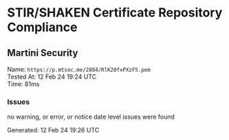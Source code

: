 # STIR/SHAKEN Certificate Repository Compliance

## Martini Security

Name: `https://p.mtsec.me/2884/RlK20fxPXzF5.pem`\
Tested At: 12 Feb 24 19:24 UTC\
Time: 81ms

### Issues

no warning, or error, or notice date level issues were found

Generated: 12 Feb 24 19:26 UTC